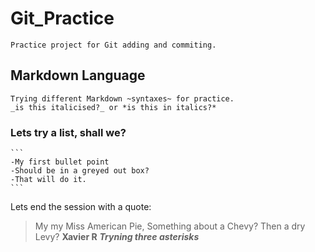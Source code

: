 # Git_Practice

	Practice project for Git adding and commiting.

## Markdown Language

	Trying different Markdown ~syntaxes~ for practice.
	_is this italicised?_ or *is this in italics?*

### Lets try a list, shall we?
	```
	-My first bullet point
	-Should be in a greyed out box?
	-That will do it.
	```

Lets end the session with a quote:
>My my Miss American Pie,
>Something about a Chevy?
>Then a dry Levy?
**Xavier R**
***Tryning three asterisks***

